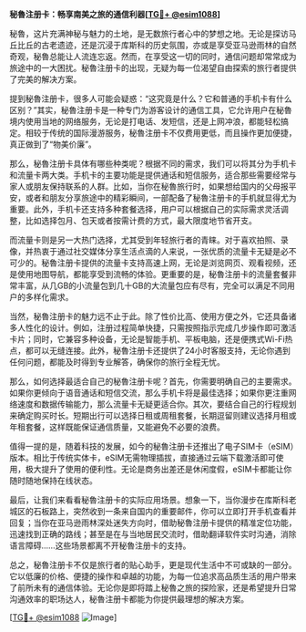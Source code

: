 **秘魯注册卡：畅享南美之旅的通信利器[[TG💪+ @esim1088](https://t.me/s/esim1088)]**

秘魯，这片充满神秘与魅力的土地，是无数旅行者心中的梦想之地。无论是探访马丘比丘的古老遗迹，还是沉浸于库斯科的历史氛围，亦或是享受亚马逊雨林的自然奇观，秘魯总能让人流连忘返。然而，在享受这一切的同时，通信问题却常常成为旅途中的一大困扰。秘魯注册卡的出现，无疑为每一位渴望自由探索的旅行者提供了完美的解决方案。

提到秘魯注册卡，很多人可能会疑惑：“这究竟是什么？它和普通的手机卡有什么区别？”其实，秘魯注册卡是一种专门为游客设计的通信工具，它允许用户在秘魯境内使用当地的网络服务，无论是打电话、发短信，还是上网冲浪，都能轻松搞定。相较于传统的国际漫游服务，秘魯注册卡不仅费用更低，而且操作更加便捷，真正做到了“物美价廉”。

那么，秘魯注册卡具体有哪些种类呢？根据不同的需求，我们可以将其分为手机卡和流量卡两大类。手机卡的主要功能是提供通话和短信服务，适合那些需要经常与家人或朋友保持联系的人群。比如，当你在秘魯旅行时，如果想给国内的父母报平安，或者和朋友分享旅途中的精彩瞬间，一部配备了秘魯注册卡的手机就显得尤为重要。此外，手机卡还支持多种套餐选择，用户可以根据自己的实际需求灵活调整，比如选择包月、包天或者按需计费的方式，最大限度地节省开支。

而流量卡则是另一大热门选择，尤其受到年轻旅行者的青睐。对于喜欢拍照、录像，并热衷于通过社交媒体分享生活点滴的人来说，一张优质的流量卡无疑是必不可少的。秘魯注册卡提供的流量卡支持高速上网，无论是浏览网页、观看视频，还是使用地图导航，都能享受到流畅的体验。更重要的是，秘魯注册卡的流量套餐非常丰富，从几GB的小流量包到几十GB的大流量包应有尽有，完全可以满足不同用户的多样化需求。

当然，秘魯注册卡的魅力远不止于此。除了性价比高、使用方便之外，它还具备诸多人性化的设计。例如，注册过程简单快捷，只需按照指示完成几步操作即可激活卡片；同时，它兼容多种设备，无论是智能手机、平板电脑，还是便携式Wi-Fi热点，都可以无缝连接。此外，秘魯注册卡还提供了24小时客服支持，无论你遇到任何问题，都能及时得到专业解答，确保你的旅行全程无忧。

那么，如何选择最适合自己的秘魯注册卡呢？首先，你需要明确自己的主要需求。如果你更倾向于语音通话和短信交流，那么手机卡将是最佳选择；如果你更注重网络速度和数据传输能力，那么流量卡无疑更适合你。其次，要结合自己的行程规划来确定购买时长。短期出行可以选择日租或周租套餐，长期逗留则建议选择月租或年租套餐，这样既能保证通信质量，又能避免不必要的浪费。

值得一提的是，随着科技的发展，如今的秘魯注册卡还推出了电子SIM卡（eSIM）版本。相比于传统实体卡，eSIM无需物理插拔，直接通过云端下载激活即可使用，极大提升了使用的便利性。无论是商务出差还是休闲度假，eSIM卡都能让你随时随地保持在线状态。

最后，让我们来看看秘魯注册卡的实际应用场景。想象一下，当你漫步在库斯科老城区的石板路上，突然收到一条来自国内的重要邮件，你可以立即打开手机查看并回复；当你在亚马逊雨林深处迷失方向时，借助秘魯注册卡提供的精准定位功能，迅速找到正确的路线；甚至是在与当地居民交流时，借助翻译软件实时沟通，消除语言障碍……这些场景都离不开秘魯注册卡的支持。

总之，秘魯注册卡不仅是旅行者的贴心助手，更是现代生活中不可或缺的一部分。它以低廉的价格、便捷的操作和卓越的功能，为每一位追求高品质生活的用户带来了前所未有的通信体验。无论你是即将踏上秘魯之旅的探险家，还是希望提升日常沟通效率的职场达人，秘魯注册卡都能为你提供最理想的解决方案。

[[TG💪+ @esim1088](https://t.me/s/esim1088) ![Image](https://i.postimg.cc/4NQfJmqS/Snipaste-2025-05-13-00-14-12.png)]